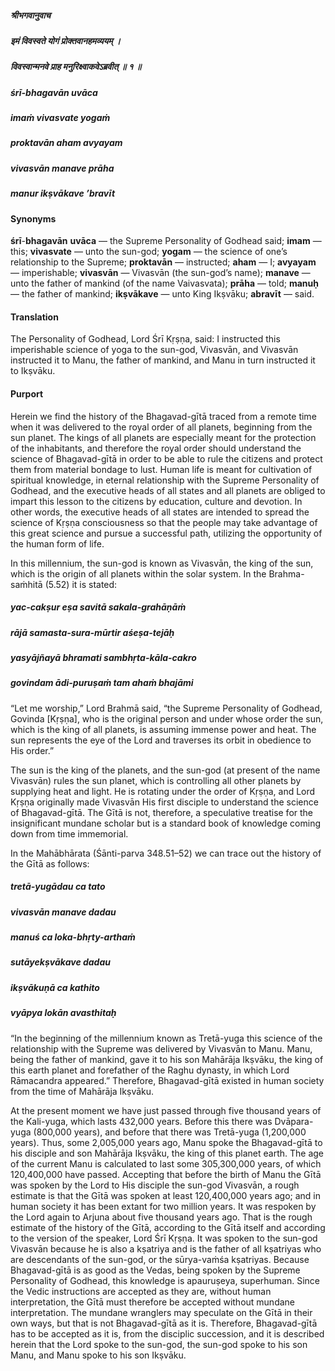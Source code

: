 ##### श्रीभगवानुवाच
##### इमं विवस्वते योगं प्रोक्तवानहमव्ययम् ।
##### विवस्वान्मनवे प्राह मनुरिक्ष्वाकवेऽब्रवीत् ॥ १ ॥

##### śrī-bhagavān uvāca
##### imaṁ vivasvate yogaṁ
##### proktavān aham avyayam
##### vivasvān manave prāha
##### manur ikṣvākave ’bravīt

#### Synonyms

**śrī**-**bhagavān** **uvāca** — the Supreme Personality of Godhead said; **imam** — this; **vivasvate** — unto the sun-god; **yogam** — the science of one’s relationship to the Supreme; **proktavān** — instructed; **aham** — I; **avyayam** — imperishable; **vivasvān** — Vivasvān (the sun-god’s name); **manave** — unto the father of mankind (of the name Vaivasvata); **prāha** — told; **manuḥ** — the father of mankind; **ikṣvākave** — unto King Ikṣvāku; **abravīt** — said.

#### Translation

The Personality of Godhead, Lord Śrī Kṛṣṇa, said: I instructed this imperishable science of yoga to the sun-god, Vivasvān, and Vivasvān instructed it to Manu, the father of mankind, and Manu in turn instructed it to Ikṣvāku.

#### Purport

Herein we find the history of the Bhagavad-gītā traced from a remote time when it was delivered to the royal order of all planets, beginning from the sun planet. The kings of all planets are especially meant for the protection of the inhabitants, and therefore the royal order should understand the science of Bhagavad-gītā in order to be able to rule the citizens and protect them from material bondage to lust. Human life is meant for cultivation of spiritual knowledge, in eternal relationship with the Supreme Personality of Godhead, and the executive heads of all states and all planets are obliged to impart this lesson to the citizens by education, culture and devotion. In other words, the executive heads of all states are intended to spread the science of Kṛṣṇa consciousness so that the people may take advantage of this great science and pursue a successful path, utilizing the opportunity of the human form of life.

In this millennium, the sun-god is known as Vivasvān, the king of the sun, which is the origin of all planets within the solar system. In the Brahma-saṁhitā (5.52) it is stated:

##### yac-cakṣur eṣa savitā sakala-grahāṇāṁ
##### rājā samasta-sura-mūrtir aśeṣa-tejāḥ
##### yasyājñayā bhramati sambhṛta-kāla-cakro
##### govindam ādi-puruṣaṁ tam ahaṁ bhajāmi

“Let me worship,” Lord Brahmā said, “the Supreme Personality of Godhead, Govinda [Kṛṣṇa], who is the original person and under whose order the sun, which is the king of all planets, is assuming immense power and heat. The sun represents the eye of the Lord and traverses its orbit in obedience to His order.”

The sun is the king of the planets, and the sun-god (at present of the name Vivasvān) rules the sun planet, which is controlling all other planets by supplying heat and light. He is rotating under the order of Kṛṣṇa, and Lord Kṛṣṇa originally made Vivasvān His first disciple to understand the science of Bhagavad-gītā. The Gītā is not, therefore, a speculative treatise for the insignificant mundane scholar but is a standard book of knowledge coming down from time immemorial.

In the Mahābhārata (Śānti-parva 348.51–52) we can trace out the history of the Gītā as follows:

##### tretā-yugādau ca tato
##### vivasvān manave dadau
##### manuś ca loka-bhṛty-arthaṁ
##### sutāyekṣvākave dadau
##### ikṣvākuṇā ca kathito
##### vyāpya lokān avasthitaḥ

“In the beginning of the millennium known as Tretā-yuga this science of the relationship with the Supreme was delivered by Vivasvān to Manu. Manu, being the father of mankind, gave it to his son Mahārāja Ikṣvāku, the king of this earth planet and forefather of the Raghu dynasty, in which Lord Rāmacandra appeared.” Therefore, Bhagavad-gītā existed in human society from the time of Mahārāja Ikṣvāku.

At the present moment we have just passed through five thousand years of the Kali-yuga, which lasts 432,000 years. Before this there was Dvāpara-yuga (800,000 years), and before that there was Tretā-yuga (1,200,000 years). Thus, some 2,005,000 years ago, Manu spoke the Bhagavad-gītā to his disciple and son Mahārāja Ikṣvāku, the king of this planet earth. The age of the current Manu is calculated to last some 305,300,000 years, of which 120,400,000 have passed. Accepting that before the birth of Manu the Gītā was spoken by the Lord to His disciple the sun-god Vivasvān, a rough estimate is that the Gītā was spoken at least 120,400,000 years ago; and in human society it has been extant for two million years. It was respoken by the Lord again to Arjuna about five thousand years ago. That is the rough estimate of the history of the Gītā, according to the Gītā itself and according to the version of the speaker, Lord Śrī Kṛṣṇa. It was spoken to the sun-god Vivasvān because he is also a kṣatriya and is the father of all kṣatriyas who are descendants of the sun-god, or the sūrya-vaṁśa kṣatriyas. Because Bhagavad-gītā is as good as the Vedas, being spoken by the Supreme Personality of Godhead, this knowledge is apauruṣeya, superhuman. Since the Vedic instructions are accepted as they are, without human interpretation, the Gītā must therefore be accepted without mundane interpretation. The mundane wranglers may speculate on the Gītā in their own ways, but that is not Bhagavad-gītā as it is. Therefore, Bhagavad-gītā has to be accepted as it is, from the disciplic succession, and it is described herein that the Lord spoke to the sun-god, the sun-god spoke to his son Manu, and Manu spoke to his son Ikṣvāku.